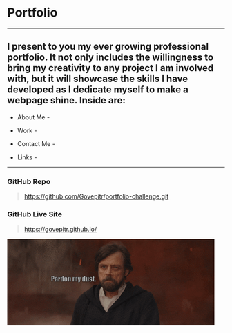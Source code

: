 # Portfolio
---


## I present to you my ever growing professional portfolio. It not only includes the willingness to bring my creativity to any project I am involved with, but it will showcase the skills I have developed as I dedicate myself to make a webpage shine. Inside are:

- About Me - 

- Work - 

- Contact Me - 

- Links - 



---

### GitHub Repo

>https://github.com/Govepitr/portfolio-challenge.git

### GitHub Live Site

> https://govepitr.github.io/

![Portfolio Screenshot](https://github.com/Govepitr/portfolio-challenge/blob/main/Assets/images/pardon.gif?raw=true "Portfolio Screenshot")

